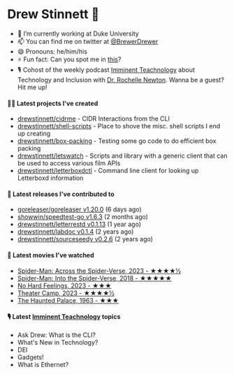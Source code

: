 
# Drew Stinnett 👋

- 🔭 I’m currently working at Duke University
- 📫 You can find me on twitter at [@BrewerDrewer](https://twitter.com/BrewerDrewer)
- 😄 Pronouns: he/him/his
- ⚡ Fun fact: Can you spot me in [this](https://www.youtube.com/watch?v=oL9WnB0qHBA)?
- 🎙 Cohost of the weekly podcast [Imminent Teachnology](https://podcast.imminentteachnology.com/) about Technology and Inclusion with [Dr. Rochelle Newton](https://www.linkedin.com/in/drrochellenewton/). Wanna be a guest? Hit me up!

#### 👨‍💻 Latest projects I've created
- [drewstinnett/cidrme](https://github.com/drewstinnett/cidrme) - CIDR Interactions from the CLI
- [drewstinnett/shell-scripts](https://github.com/drewstinnett/shell-scripts) - Place to shove the misc. shell scripts I end up creating
- [drewstinnett/box-packing](https://github.com/drewstinnett/box-packing) - Testing some go code to do efficient box packing
- [drewstinnett/letswatch](https://github.com/drewstinnett/letswatch) - Scripts and library with a generic client that can be used to access various film APIs
- [drewstinnett/letterboxdctl](https://github.com/drewstinnett/letterboxdctl) - Command line client for looking up Letterboxd information

#### 🚀 Latest releases I've contributed to
- [goreleaser/goreleaser v1.20.0](https://github.com/goreleaser/goreleaser/releases/tag/v1.20.0) (6 days ago)
- [showwin/speedtest-go v1.6.3](https://github.com/showwin/speedtest-go/releases/tag/v1.6.3) (2 months ago)
- [drewstinnett/letterrestd v0.1.13](https://github.com/drewstinnett/letterrestd/releases/tag/v0.1.13) (1 year ago)
- [drewstinnett/labdoc v0.1.4](https://github.com/drewstinnett/labdoc/releases/tag/v0.1.4) (2 years ago)
- [drewstinnett/sourceseedy v0.2.6](https://github.com/drewstinnett/sourceseedy/releases/tag/v0.2.6) (2 years ago)

#### 🍿 Latest movies I've watched
- [Spider-Man: Across the Spider-Verse, 2023 - ★★★★½](https://letterboxd.com/mondodrew/film/spider-man-across-the-spider-verse/1/)
- [Spider-Man: Into the Spider-Verse, 2018 - ★★★★★](https://letterboxd.com/mondodrew/film/spider-man-into-the-spider-verse/5/)
- [No Hard Feelings, 2023 - ★★★](https://letterboxd.com/mondodrew/film/no-hard-feelings-2023/)
- [Theater Camp, 2023 - ★★★★½](https://letterboxd.com/mondodrew/film/theater-camp-2023/)
- [The Haunted Palace, 1963 - ★★★](https://letterboxd.com/mondodrew/film/the-haunted-palace/)

#### 🎙 Latest [Imminent Teachnology](https://podcast.imminentteachnology.com/) topics
- Ask Drew: What is the CLI?
- What&#39;s New in Technology?
- DEI
- Gadgets!
- What is Ethernet?
